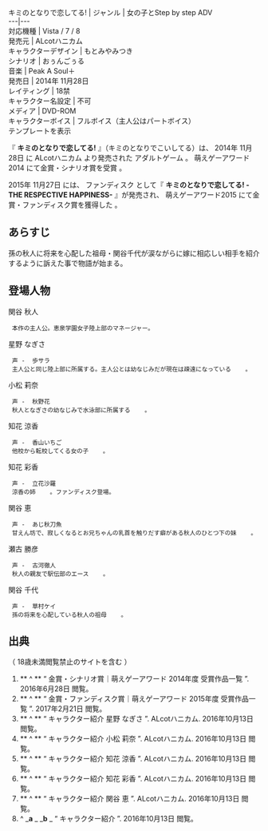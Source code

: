 キミのとなりで恋してる!  |  ジャンル  |  女の子とStep by step ADV   
---|---  
対応機種  |  Vista  /  7  /  8   
発売元  |  ALcotハニカム   
キャラクターデザイン  |  もとみやみつき   
シナリオ  |  おぅんごぅる   
音楽  |  Peak A Soul＋   
発売日  |  2014年  11月28日   
レイティング  |  18禁   
キャラクター名設定  |  不可   
メディア  |  DVD-ROM   
キャラクターボイス  |  フルボイス（主人公はパートボイス）   
テンプレートを表示  
  
『 **キミのとなりで恋してる!** 』（キミのとなりでこいしてる）は、  2014年  11月28日  に  ALcotハニカム  より発売された
アダルトゲーム  。  萌えゲーアワード2014  にて金賞・シナリオ賞を受賞    。

2015年  11月27日  には、  ファンディスク  として『 **キミのとなりで恋してる! -THE RESPECTIVE HAPPINESS-**
』が発売され、  萌えゲーアワード2015  にて金賞・ファンディスク賞を獲得した    。

##  あらすじ  

孫の秋人に将来を心配した祖母・関谷千代が涙ながらに嫁に相応しい相手を紹介するように訴えた事で物語が始まる。

##  登場人物  

関谷 秋人

     本作の主人公。恵泉学園女子陸上部のマネージャー。 
星野 なぎさ

     声 -  歩サラ 
     主人公と同じ陸上部に所属する。主人公とは幼なじみだが現在は疎遠になっている    。 
小松 莉奈

     声 -  秋野花 
     秋人となぎさの幼なじみで水泳部に所属する    。 
知花 涼香

     声 -  香山いちご 
     他校から転校してくる女の子    。 
知花 彩香

     声 -  立花沙羅 
     涼香の姉    。ファンディスク登場。 
関谷 恵

     声 -  あじ秋刀魚 
     甘えん坊で、寂しくなるとお兄ちゃんの乳首を触りだす癖がある秋人のひとつ下の妹    。 
瀬古 勝彦

     声 -  古河徹人 
     秋人の親友で駅伝部のエース    。 
関谷 千代

     声 -  草村ケイ 
     孫の将来を心配している秋人の祖母    。 

##  出典  

（  18歳未満閲覧禁止のサイトを含む  ）

  1. ** ^  ** “  金賞・シナリオ賞｜萌えゲーアワード 2014年度 受賞作品一覧  ”.  2016年6月28日  閲覧。 
  2. ** ^  ** “  金賞・ファンディスク賞｜萌えゲーアワード 2015年度 受賞作品一覧  ”.  2017年2月21日  閲覧。 
  3. ** ^  ** “  キャラクター紹介 星野 なぎさ  ”. ALcotハニカム.  2016年10月13日  閲覧。 
  4. ** ^  ** “  キャラクター紹介 小松 莉奈  ”. ALcotハニカム.  2016年10月13日  閲覧。 
  5. ** ^  ** “  キャラクター紹介 知花 涼香  ”. ALcotハニカム.  2016年10月13日  閲覧。 
  6. ** ^  ** “  キャラクター紹介 知花 彩香  ”. ALcotハニカム.  2016年10月13日  閲覧。 
  7. ** ^  ** “  キャラクター紹介 関谷 恵  ”. ALcotハニカム.  2016年10月13日  閲覧。 
  8. ^  _**a** _ _**b** _ “  キャラクター紹介  ”.  2016年10月13日  閲覧。 

